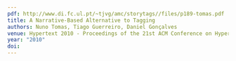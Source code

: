 ```yaml
---
pdf: http://www.di.fc.ul.pt/~tjvg/amc/storytags//files/p189-tomas.pdf
title: A Narrative-Based Alternative to Tagging
authors: Nuno Tomas, Tiago Guerreiro, Daniel Gonçalves
venue: Hypertext 2010 - Proceedings of the 21st ACM Conference on Hypertext and Hypermedia. Toronto, Canada, June, 2010
year: "2010"
doi: 
---
```

